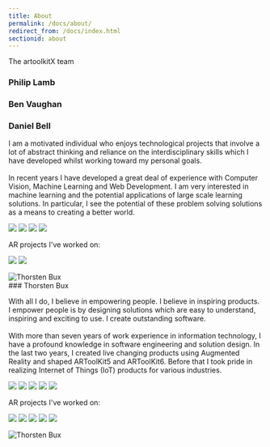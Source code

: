```yaml
---
title: About
permalink: /docs/about/
redirect_from: /docs/index.html
sectionid: about
---
```


The artoolkitX team

### Philip Lamb


### Ben Vaughan

### Daniel Bell
<div class="row panel panel-default">
    <div class="col-md-8 panel-body">
        <p>I am a motivated individual who enjoys technological projects that involve a lot of abstract thinking and reliance on the interdisciplinary skills which I have developed whilst working toward my personal goals.
        <br/>
        <br/>
        In recent years I have developed a great deal of experience with Computer Vision, Machine Learning and Web Development.
        I am very interested in machine learning and the potential applications of large scale learning solutions. In
        particular, I see the potential of these problem solving solutions as a means to creating a better world.</p>
        <p>
            <a href="https://www.linkedin.com/in/websight" target="_blank"><img class="profile-social" src="../../img/thor/socialMedia/linkedIn.png"></a> 
            <a href="https://stackoverflow.com/users/2723463/websight" target="_blank"><img class="profile-social" src="../../img/thor/socialMedia/stackoverflow.png"></a>
            <a href="https://github.com/neuroforge" target="_blank"><img class="profile-social" src="../../img/thor/socialMedia/gitHub.png"></a>
            <a href="https://twitter.com/websight_vision" target="_blank"><img  class="profile-social" src="../../img/thor/socialMedia/twitter.png"></a>
        </p>
        <p>AR projects I've worked on: </p>
        <p>
            <a href="https://youtu.be/a57E9qLWnts" target="_blank"><img class="projects" src="../../img/thor/projects/web-ar.png"></a> 
            <a href="https://www.youtube.com/watch?v=83UbwGbjmSQ" target="_blank"><img class="projects" src="../../img/dan/projects/arAlign.png"></a> 
        </p>
    </div>
        <div class="col-md-4 text-center pull-right">
        <img src="../../img/dan/dan.png" alt="Thorsten Bux" class="img-responsive" style="display:inline;max-width:80%;">
    </div>
</div>
### Thorsten Bux

<div class="row panel panel-default">
    <div class="col-md-8 panel-body">
        <p>With all I do, I believe in empowering people. I believe in inspiring products. I empower people is by designing solutions which are easy to understand, inspiring and exciting to use. I create outstanding software.
        <br/>
        <br/>
        With more than seven years of work experience in information technology, I have a profound knowledge in software engineering and solution design. In the last two years, I created live changing products using Augmented Reality and shaped ARToolKit5 and ARToolKit6. Before that I took pride in realizing Internet of Things (IoT) products for various industries.</p>
        <p>
            <a href="https://www.linkedin.com/in/thorstenbux" target="_blank"><img class="profile-social" src="../../img/thor/socialMedia/linkedIn.png"></a> 
            <a href="https://stackoverflow.com/users/5843642/thor-bux" target="_blank"><img class="profile-social" src="../../img/thor/socialMedia/stackoverflow.png"></a>
            <a href="https://github.com/thorstenbux" target="_blank"><img class="profile-social" src="../../img/thor/socialMedia/gitHub.png"></a>
            <a href="https://twitter.com/thor_bux" target="_blank"><img  class="profile-social" src="../../img/thor/socialMedia/twitter.png"></a>
            <a href="http://augmentmy.world/" target="_blank"><img  class="profile-social" src="../../img/thor/socialMedia/augmentmyworld.png"></a>
        </p>
        <p>AR projects I've worked on: </p>
        <p>
            <a href="https://youtu.be/lrqArOGrWGQ" target="_blank"><img class="projects" src="../../img/thor/projects/control-a-robot.png"></a>
            <a href="https://youtu.be/xsaRCiaHC2Q" target="_blank"><img class="projects" src="../../img/thor/projects/solar-system.png"></a>
            <a href="https://youtu.be/a57E9qLWnts" target="_blank"><img class="projects" src="../../img/thor/projects/web-ar.png"></a>  
            <a href="https://youtu.be/m6w7EEQYFCY" target="_blank"><img class="projects" src="../../img/thor/projects/android-ar6.png"></a> 
            <a href="https://youtu.be/gAMgxvzlq4o" target="_blank"><img class="projects" src="../../img/thor/projects/interactive-ar.png"></a> 
        </p>
    </div>
    <div class="col-md-4 text-center pull-right">
        <img src="../../img/Thorsten_circle-grey.png" alt="Thorsten Bux" class="img-responsive" style="display:inline;max-width:80%;">
    </div>
</div>
